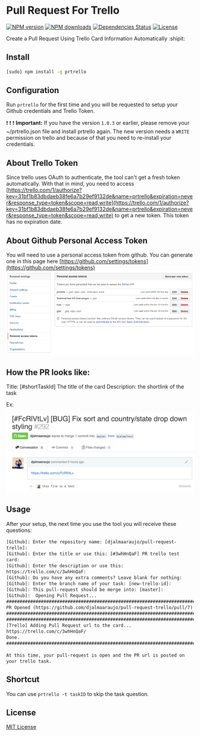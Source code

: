# Pull Request For Trello

[![NPM version](http://img.shields.io/npm/v/prtrello.svg?style=flat)](http://npmjs.org/prtrello)
[![NPM downloads](http://img.shields.io/npm/dm/prtrello.svg?style=flat)](http://npmjs.org/prtrello)
[![Dependencies Status](https://david-dm.org/djalmaaraujo/pull-request-trello.png?style=flat)](https://david-dm.org/djalmaaraujo/prtrello)
[![License](http://img.shields.io/npm/l/prtrello.svg?style=flat)](http://npmjs.org/prtrello)

Create a Pull Request Using Trello Card Information Automatically :shipit:

## Install
```bash
[sudo] npm install -g prtrello
```

## Configuration
Run  ```prtrello``` for the first time and you will be requested to setup your Github credentials and Trello Token.

:exclamation: :exclamation: :exclamation: **Important:** If you have the version ```1.0.3``` or earlier, please remove your ~/prtrello.json file and install prtrello again. The new version needs a ```WRITE``` permission on trello and because of that you need to re-install your credentials.

## About Trello Token
Since trello uses OAuth to authenticate, the tool can't get a fresh token automatically. With that in mind, you need to access [https://trello.com/1/authorize?key=31bf1b83dbdaeb38fe6a7b29ef9132de&name=prtrello&expiration=never&response_type=token&scope=read,write](https://trello.com/1/authorize?key=31bf1b83dbdaeb38fe6a7b29ef9132de&name=prtrello&expiration=never&response_type=token&scope=read,write) to get a new token. This token has no expiration date.

## About Github Personal Access Token
You will need to use a personal access token from github. You can generate one in this page here [https://github.com/settings/tokens](https://github.com/settings/tokens)
![image](https://raw.githubusercontent.com/djalmaaraujo/pull-request-trello/master/screenshot-gh.png)

## How the PR looks like:
Title: [#shortTaskId] The title of the card
Description: the shortlink of the task

Ex:

![image](https://raw.githubusercontent.com/djalmaaraujo/pull-request-trello/master/screenshot.png)

## Usage
After your setup, the next time you use the tool you will receive these questions:
```
[Github]: Enter the repository name: [djalmaaraujo/pull-request-trello]:
[Github]: Enter the title or use this: [#3whHnQaF] PR trello test card:
[Github]: Enter the description or use this: https://trello.com/c/3whHnQaF:
[Github]: Do you have any extra comments? Leave blank for nothing:
[Github]: Enter the branch name of your task: [new-trello-id]:
[Github]: This pull-request should be merge into: [master]:
[Github]:  Opening Pull Request...
#############################################################################
PR Opened (https://github.com/djalmaaraujo/pull-request-trello/pull/7)
#############################################################################
#############################################################################
[Trello] Adding Pull Request url to the card...
https://trello.com/c/3whHnQaF/
Done.
#############################################################################

At this time, your pull-request is open and the PR url is posted on your trello task.
```

## Shortcut
You can use ```prtrello -t taskID``` to skip the task question.

## License
[MIT License](http://djalmaaraujo.mit-license.org)
